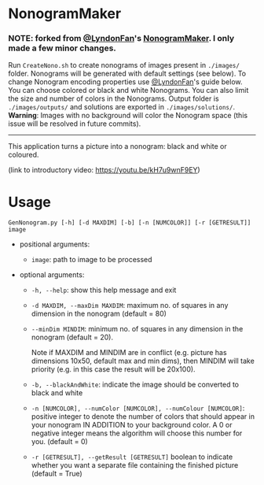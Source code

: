 
# NonogramMaker
### NOTE: forked from [@LyndonFan](https://github.com/LyndonFan)'s [NonogramMaker](https://github.com/LyndonFan/NonogramMaker). I only made a few minor changes.  
Run `CreateNono.sh` to create nonograms of images present in `./images/` folder. Nonograms will be generated with default settings (see below). To change Nonogram encoding properties use [@LyndonFan](https://github.com/LyndonFan)'s guide below. You can choose colored or black and white Nonograms. You can also limit the size and number of colors in the Nonograms. Output folder is `./images/outputs/` and solutions are exported in `./images/solutions/`. 
**Warning**: Images with no background will color the Nonogram space (this issue will be resolved in future commits).

-----

This application turns a picture into a nonogram: black and white or coloured.

(link to introductory video: <a href="https://youtu.be/kH7u9wnF9EY">https://youtu.be/kH7u9wnF9EY</a>)

# Usage

`GenNonogram.py [-h] [-d MAXDIM] [-b] [-n [NUMCOLOR]] [-r [GETRESULT]] image`

- positional arguments:
  - `image`: path to image to be processed

- optional arguments:

  - `-h, --help`:
    show this help message and exit
  - `-d MAXDIM, --maxDim MAXDIM`:
    maximum no. of squares in any dimension in the nonogram (default = 80)
  - `--minDim MINDIM`:
    minimum no. of squares in any dimension in the nonogram (default = 20).
    
    Note if MAXDIM and MINDIM are in conflict (e.g. picture has dimensions 10x50, default max and min dims), then MINDIM will take priority (e.g. in this case the result will be 20x100).
  - `-b, --blackAndWhite`:
    indicate the image should be converted to black and white
  - `-n [NUMCOLOR], --numColor [NUMCOLOR], --numColour [NUMCOLOR]`:
    positive integer to denote the number of colors that should appear in your nonogram IN ADDITION to your background color. A 0 or negative integer means the algorithm will choose this number for you. (default = 0)
  - `-r [GETRESULT], --getResult [GETRESULT]`
    boolean to indicate whether you want a separate file containing the finished picture (default = True)
